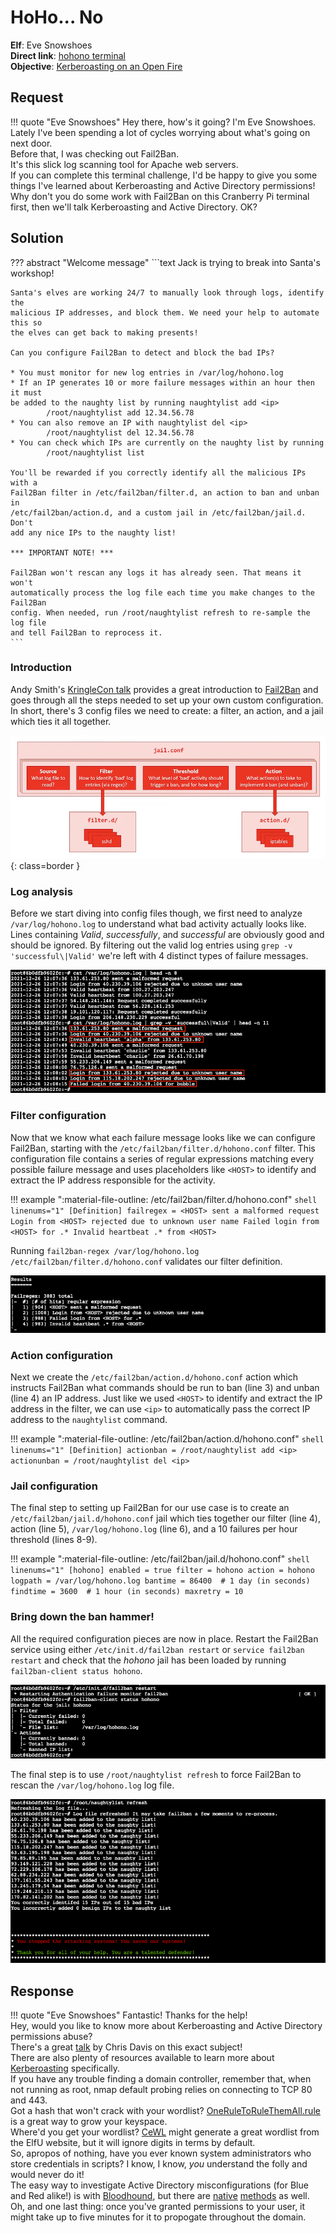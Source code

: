 # HoHo... No

**Elf**: Eve Snowshoes<br/>
**Direct link**: [hohono terminal](https://docker2021.kringlecon.com/?challenge=hohono&id=8201c30c-a2f3-453b-a5fa-80016ee7cd7e)<br/>
**Objective**: [Kerberoasting on an Open Fire](../objectives/o8.md)


## Request

!!! quote "Eve Snowshoes"
    Hey there, how's it going? I'm Eve Snowshoes.<br/>
    Lately I've been spending a lot of cycles worrying about what's going on next door.<br/>
    Before that, I was checking out Fail2Ban.<br/>
    It's this slick log scanning tool for Apache web servers.<br/>
    If you can complete this terminal challenge, I'd be happy to give you some things I've learned about Kerberoasting and Active Directory permissions!<br/>
    Why don't you do some work with Fail2Ban on this Cranberry Pi terminal first, then we'll talk Kerberoasting and Active Directory. OK?


## Solution

??? abstract "Welcome message"
    ```text
    Jack is trying to break into Santa's workshop!

    Santa's elves are working 24/7 to manually look through logs, identify the
    malicious IP addresses, and block them. We need your help to automate this so
    the elves can get back to making presents!

    Can you configure Fail2Ban to detect and block the bad IPs?

    * You must monitor for new log entries in /var/log/hohono.log
    * If an IP generates 10 or more failure messages within an hour then it must
    be added to the naughty list by running naughtylist add <ip>
            /root/naughtylist add 12.34.56.78
    * You can also remove an IP with naughtylist del <ip>
            /root/naughtylist del 12.34.56.78
    * You can check which IPs are currently on the naughty list by running
            /root/naughtylist list

    You'll be rewarded if you correctly identify all the malicious IPs with a
    Fail2Ban filter in /etc/fail2ban/filter.d, an action to ban and unban in
    /etc/fail2ban/action.d, and a custom jail in /etc/fail2ban/jail.d. Don't
    add any nice IPs to the naughty list!

    *** IMPORTANT NOTE! ***

    Fail2Ban won't rescan any logs it has already seen. That means it won't
    automatically process the log file each time you make changes to the Fail2Ban
    config. When needed, run /root/naughtylist refresh to re-sample the log file
    and tell Fail2Ban to reprocess it.
    ```

### Introduction

Andy Smith's [KringleCon talk](https://www.youtube.com/watch?v=Fwv2-uV6e5I) provides a great introduction to [Fail2Ban](https://www.fail2ban.org/wiki/index.php/Main_Page) and goes through all the steps needed to set up your own custom configuration. In short, there's 3 config files we need to create: a filter, an action, and a jail which ties it all together.

![Fail2Ban configuraton](../img/hints/h8/fail2ban_config.png){: class=border }


### Log analysis

Before we start diving into config files though, we first need to analyze `/var/log/hohono.log` to understand what bad activity actually looks like. Lines containing *Valid*, *successfully*, and *successful* are obviously good and should be ignored. By filtering out the valid log entries using `grep -v 'successful\|Valid'` we're left with 4 distinct types of failure messages. 

![Log analysis](../img/hints/h8/log_analysis.png)


### Filter configuration

Now that we know what each failure message looks like we can configure Fail2Ban, starting with the `/etc/fail2ban/filter.d/hohono.conf` filter. This configuration file contains a series of regular expressions matching every possible failure message and uses placeholders like `<HOST>` to identify and extract the IP address responsible for the activity.

!!! example ":material-file-outline: /etc/fail2ban/filter.d/hohono.conf"
    ```shell linenums="1"
    [Definition]
    failregex = <HOST> sent a malformed request
                Login from <HOST> rejected due to unknown user name
                Failed login from <HOST> for .*
                Invalid heartbeat .* from <HOST>
    ```

Running `fail2ban-regex /var/log/hohono.log /etc/fail2ban/filter.d/hohono.conf` validates our filter definition.

![Check regex](../img/hints/h8/check_regex.png)


### Action configuration

Next we create the `/etc/fail2ban/action.d/hohono.conf` action which instructs Fail2Ban what commands should be run to ban (line 3) and unban (line 4) an IP address. Just like we used `<HOST>` to identify and extract the IP address in the filter, we can use `<ip>` to automatically pass the correct IP address to the `naughtylist`  command.

!!! example ":material-file-outline: /etc/fail2ban/action.d/hohono.conf"
    ```shell linenums="1"
    [Definition]
    actionban = /root/naughtylist add <ip>
    actionunban = /root/naughtylist del <ip>
    ```


### Jail configuration

The final step to setting up Fail2Ban for our use case is to create an `/etc/fail2ban/jail.d/hohono.conf` jail which ties together our filter (line 4), action (line 5), `/var/log/hohono.log` (line 6), and a 10 failures per hour threshold (lines 8-9).

!!! example ":material-file-outline: /etc/fail2ban/jail.d/hohono.conf"
    ```shell linenums="1"
    [hohono]
    enabled = true
    filter = hohono
    action = hohono
    logpath = /var/log/hohono.log
    bantime = 86400  # 1 day (in seconds)
    findtime = 3600  # 1 hour (in seconds)
    maxretry = 10
    ```


### Bring down the ban hammer!

All the required configuration pieces are now in place. Restart the Fail2Ban service using either `/etc/init.d/fail2ban restart` or `service fail2ban restart` and check that the *hohono* jail has been loaded by running `fail2ban-client status hohono`.

![Service restart](../img/hints/h8/service_restart.png)

The final step is to use `/root/naughtylist refresh` to force Fail2Ban to rescan the `/var/log/hohono.log` log file.

![Refresh](../img/hints/h8/refresh.png)


## Response

!!! quote "Eve Snowshoes"
    Fantastic! Thanks for the help!<br/>
    Hey, would you like to know more about Kerberoasting and Active Directory permissions abuse?<br/>
    There's a great [talk](https://www.youtube.com/watch?v=iMh8FTzepU4) by Chris Davis on this exact subject!<br/>
    There are also plenty of resources available to learn more about [Kerberoasting](https://gist.github.com/TarlogicSecurity/2f221924fef8c14a1d8e29f3cb5c5c4a) specifically.<br/>
    If you have any trouble finding a domain controller, remember that, when not running as root, nmap default probing relies on connecting to TCP 80 and 443.<br/>
    Got a hash that won't crack with your wordlist? [OneRuleToRuleThemAll.rule](https://github.com/NotSoSecure/password_cracking_rules) is a great way to grow your keyspace.<br/>
    Where'd you get your wordlist? [CeWL](https://github.com/digininja/CeWL) might generate a great wordlist from the ElfU website, but it will ignore digits in terms by default.<br/>
    So, apropos of nothing, have you ever known system administrators who store credentials in scripts? I know, I know, *you* understand the folly and would never do it!<br/>
    The easy way to investigate Active Directory misconfigurations (for Blue and Red alike!) is with [Bloodhound](https://github.com/BloodHoundAD/BloodHound), but there are [native](https://social.technet.microsoft.com/Forums/en-US/df3bfd33-c070-4a9c-be98-c4da6e591a0a/forum-faq-using-powershell-to-assign-permissions-on-active-directory-objects?forum=winserverpowershell) [methods](https://www.specterops.io/assets/resources/an_ace_up_the_sleeve.pdf) as well.<br/>
    Oh, and one last thing: once you've granted permissions to your user, it might take up to five minutes for it to propogate throughout the domain.
